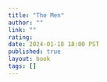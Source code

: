 ```yaml
---
title: "The Men"
author: ""
link: ""
rating: 
date: 2024-01-18 18:00 PST
published: true
layout: book
tags: []
---
```




<blockquote markdown="1">



</blockquote>
